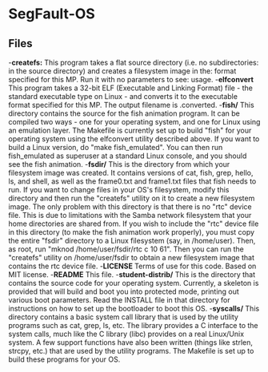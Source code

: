 SegFault-OS
===========

Files
-----------

-**createfs:** This program takes a flat source directory (i.e. no subdirectories: in the source directory) and creates a filesystem image in the: format specified for this MP.  Run it with no parameters to see: usage.
-**elfconvert** This program takes a 32-bit ELF (Executable and Linking Format) file - the standard executable type on Linux - and converts it to the executable format specified for this MP.  The output filename is <exename>.converted.
-**fish/** This directory contains the source for the fish animation program. It can be compiled two ways - one for your operating system, and one for Linux using an emulation layer.  The Makefile is currently set up to build "fish" for your operating system using the elfconvert utility described above.  If you want to build a Linux version, do "make fish_emulated".  You can then run fish_emulated as superuser at a standard Linux console, and you should see the fish animation.
-**fsdir/** This is the directory from which your filesystem image was created. It contains versions of cat, fish, grep, hello, ls, and shell, as well as the frame0.txt and frame1.txt files that fish needs to run. If you want to change files in your OS's filesystem, modify this directory and then run the "createfs" utility on it to create a new filesystem image.
The only problem with this directory is that there is no "rtc" device file.  This is due to limitations with the Samba network filesystem that your home directories are shared from. If you wish to include the "rtc" device file in this directory (to make the fish animation work properly), you must copy the entire "fsdir" directory to a Linux filesystem (say, in /home/user).  Then, as root, run "mknod /home/user/fsdir/rtc c 10 61".  Then you can run the "createfs" utility on /home/user/fsdir to obtain a new filesystem image that contains the rtc device file.
-**LICENSE** Terms of use for this code.  Based on MIT license.
-**README** This file.
-**student-distrib/** This is the directory that contains the source code for your operating system.  Currently, a skeleton is provided that will build and boot you into protected mode, printing out various boot parameters.  Read the INSTALL file in that directory for instructions on how to set up the bootloader to boot this OS.
-**syscalls/** This directory contains a basic system call library that is used by the utility programs such as cat, grep, ls, etc.  The library provides a C interface to the system calls, much like the C library (libc) provides on a real Linux/Unix system.  A few support functions have also been written (things like strlen, strcpy, etc.) that are used by the utility programs.  The Makefile is set up to build these programs for your OS.
